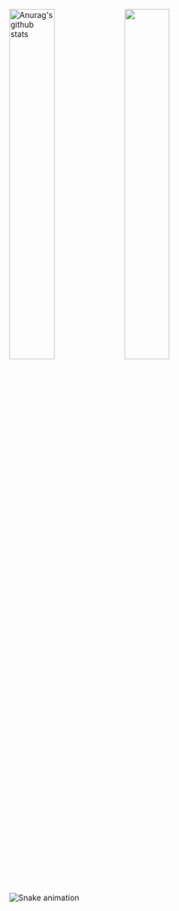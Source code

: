 <a href="https://github.com/1337encrypted?tab=repositories"><img align="center" src="https://github-readme-stats.vercel.app/api?username=1337encrypted&show_icons=true&include_all_commits=true&theme=onedark&hide_border=true" alt="Anurag's github stats" width="40%" height="40%" /></a>
<a href="https://github.com/1337encrypted?tab=repositories"><img align="center" src="https://github-readme-stats.vercel.app/api/top-langs/?username=1337encrypted&layout=compact&theme=onedark&hide_border=true" width="40%" height="40%" /></a>

![Snake animation](https://github.com/thepiyushmalhotra/thepiyushmalhotra/blob/output/github-contribution-grid-snake.svg)
